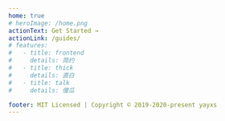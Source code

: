 ```yaml
---
home: true
# heroImage: /home.png
actionText: Get Started →
actionLink: /guides/
# features:
#   - title: frontend
#     details: 简约
#   - title: thick
#     details: 直白
#   - title: talk
#     details: 傻瓜

footer: MIT Licensed | Copyright © 2019-2020-present yayxs
---
```

